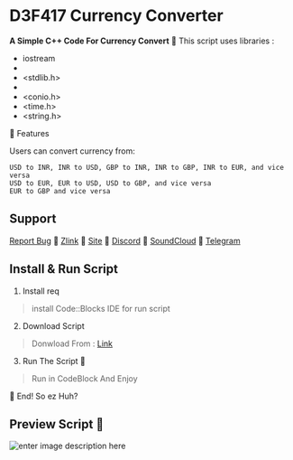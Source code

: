 # **D3F417 Currency Converter**

**A Simple C++ Code For Currency Convert**
🥷 This script uses libraries :

 - iostream
 - <iomanip>
 - <stdlib.h>
 - <string>
 - <conio.h>
 - <time.h>
 - <string.h>

🥷 Features

Users can convert currency from:

    USD to INR, INR to USD, GBP to INR, INR to GBP, INR to EUR, and vice versa
    USD to EUR, EUR to USD, USD to GBP, and vice versa
    EUR to GBP and vice versa

## Support

[Report Bug](mrrobotha3@gmail.com) 🥷 [Zlink](https://zil.ink/d3f417) 🥷 [Site](https://d3f417.site) 🥷 [Discord](https://discord.com/users/755142355400786006) 🥷 [SoundCloud](https://soundcloud.com/d3f417) 🥷 [Telegram](https://t.me/ItzSabine)
## Install & Run Script

 1. Install req

> install Code::Blocks IDE for run script

2. Download Script

> Donwload  From : [Link](https://github.com/mss-d3f417/Currency-Converter.git)

 3. Run The Script 🥷

> Run in CodeBlock And Enjoy

🥷 End! So ez Huh? 

## Preview Script 🥷

![enter image description here](https://s8.uupload.ir/files/im22222age_yd89.png)
